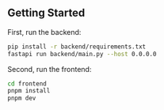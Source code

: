 ## Getting Started

First, run the backend:
```bash
pip install -r backend/requirements.txt
fastapi run backend/main.py --host 0.0.0.0
```

Second, run the frontend:

```bash
cd frontend
pnpm install
pnpm dev
```